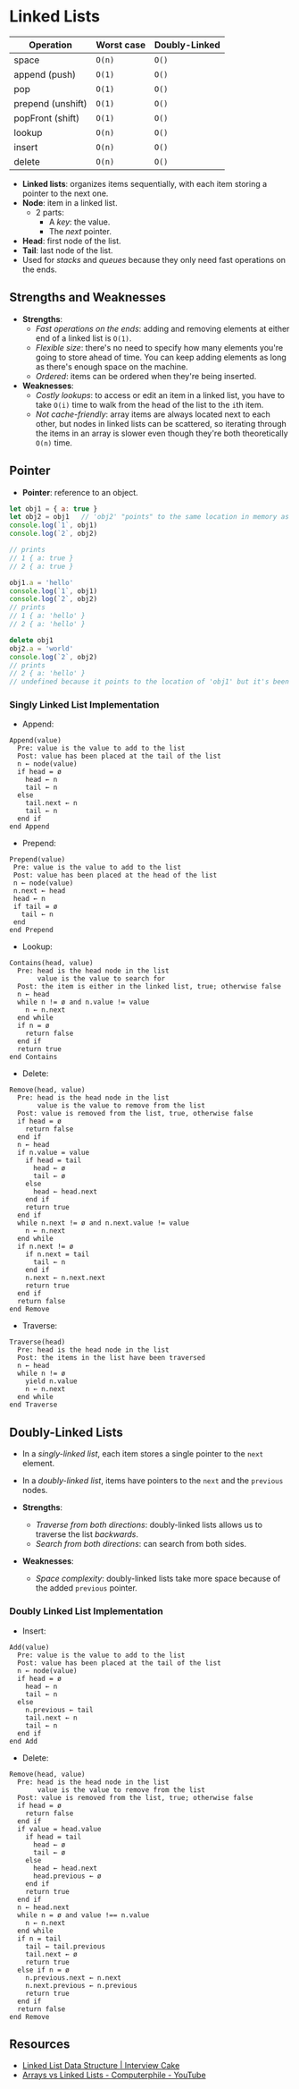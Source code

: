 # Linked Lists

| Operation         | Worst case | Doubly-Linked |
| ----------------- | ---------- | ------------- |
| space             | `O(n)`     | `O()`         |
| append (push)     | `O(1)`     | `O()`         |
| pop               | `O(1)`     | `O()`         |
| prepend (unshift) | `O(1)`     | `O()`         |
| popFront (shift)  | `O(1)`     | `O()`         |
| lookup            | `O(n)`     | `O()`         |
| insert            | `O(n)`     | `O()`         |
| delete            | `O(n)`     | `O()`         |

* **Linked lists**: organizes items sequentially, with each item storing a
  pointer to the next one.
* **Node**: item in a linked list.
  * 2 parts:
    * A *key*: the value.
    * The *next* pointer.
* **Head**: first node of the list.
* **Tail**: last node of the list.
* Used for *stacks* and *queues* because they only need fast operations on the ends.

## Strengths and Weaknesses

* **Strengths**:
  * *Fast operations on the ends*: adding and removing elements at either end of a linked list is `O(1)`.
  * *Flexible size*: there's no need to specify how many elements you're going to store ahead of time. You can keep adding elements as long as there's enough space on the machine.
  * *Ordered*: items can be ordered when they're being inserted.
* **Weaknesses**:
  * *Costly lookups*: to access or edit an item in a linked list, you have to take
    `O(i)` time to walk from the head of the list to the `i`th item.
  * *Not cache-friendly*: array items are always located next to each other, but
    nodes in linked lists can be scattered, so iterating through the items in an
    array is slower even though they're both theoretically `O(n)` time.

## Pointer

* **Pointer**: reference to an object.

```javascript
let obj1 = { a: true }
let obj2 = obj1   // 'obj2' "points" to the same location in memory as 'obj1', so both hold the same values (when 'obj1' is modified so is 'obj2')
console.log(`1`, obj1)
console.log(`2`, obj2)

// prints
// 1 { a: true }
// 2 { a: true }

obj1.a = 'hello'
console.log(`1`, obj1)
console.log(`2`, obj2)
// prints
// 1 { a: 'hello' }
// 2 { a: 'hello' }

delete obj1
obj2.a = 'world'
console.log(`2`, obj2)
// prints
// 2 { a: 'hello' }
// undefined because it points to the location of 'obj1' but it's been deleted
```

### Singly Linked List Implementation

* Append:

```
Append(value)
  Pre: value is the value to add to the list
  Post: value has been placed at the tail of the list
  n ← node(value)
  if head = ø
    head ← n
    tail ← n
  else
    tail.next ← n
    tail ← n
  end if
end Append
```

* Prepend:

```
Prepend(value)
 Pre: value is the value to add to the list
 Post: value has been placed at the head of the list
 n ← node(value)
 n.next ← head
 head ← n
 if tail = ø
   tail ← n
 end
end Prepend
```

* Lookup:

```
Contains(head, value)
  Pre: head is the head node in the list
       value is the value to search for
  Post: the item is either in the linked list, true; otherwise false
  n ← head
  while n != ø and n.value != value
    n ← n.next
  end while
  if n = ø
    return false
  end if
  return true
end Contains
```

* Delete:

```
Remove(head, value)
  Pre: head is the head node in the list
       value is the value to remove from the list
  Post: value is removed from the list, true, otherwise false
  if head = ø
    return false
  end if
  n ← head
  if n.value = value
    if head = tail
      head ← ø
      tail ← ø
    else
      head ← head.next
    end if
    return true
  end if
  while n.next != ø and n.next.value != value
    n ← n.next
  end while
  if n.next != ø
    if n.next = tail
      tail ← n
    end if
    n.next ← n.next.next
    return true
  end if
  return false
end Remove
```

* Traverse:

```
Traverse(head)
  Pre: head is the head node in the list
  Post: the items in the list have been traversed
  n ← head
  while n != ø
    yield n.value
    n ← n.next
  end while
end Traverse
```

## Doubly-Linked Lists

* In a *singly-linked list*, each item stores a single pointer to the `next` element.
* In a *doubly-linked list*, items have pointers to the `next` and the `previous` nodes.

* **Strengths**:
  * *Traverse from both directions*: doubly-linked lists allows us to traverse the list *backwards*.
  * *Search from both directions*: can search from both sides.
* **Weaknesses**:
  * *Space complexity*: doubly-linked lists take more space because of the added `previous` pointer.

### Doubly Linked List Implementation

* Insert:

```
Add(value)
  Pre: value is the value to add to the list
  Post: value has been placed at the tail of the list
  n ← node(value)
  if head = ø
    head ← n
    tail ← n
  else
    n.previous ← tail
    tail.next ← n
    tail ← n
  end if
end Add
```

* Delete:

```
Remove(head, value)
  Pre: head is the head node in the list
       value is the value to remove from the list
  Post: value is removed from the list, true; otherwise false
  if head = ø
    return false
  end if
  if value = head.value
    if head = tail
      head ← ø
      tail ← ø
    else
      head ← head.next
      head.previous ← ø
    end if
    return true
  end if
  n ← head.next
  while n = ø and value !== n.value
    n ← n.next
  end while
  if n = tail
    tail ← tail.previous
    tail.next ← ø
    return true
  else if n = ø
    n.previous.next ← n.next
    n.next.previous ← n.previous
    return true
  end if
  return false
end Remove
```

## Resources

* [Linked List Data Structure | Interview Cake](https://www.interviewcake.com/concept/python/linked-list?)
* [Arrays vs Linked Lists - Computerphile - YouTube](https://www.youtube.com/watch?v=DyG9S9nAlUM)
